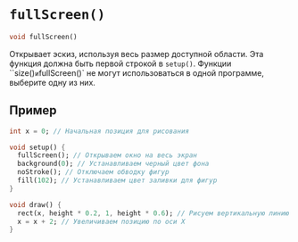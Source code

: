 # `fullScreen()`

```dart
void fullScreen()
```

Открывает эскиз, используя весь размер доступной области.
Эта функция должна быть первой строкой в `setup()`. Функции ``size()` и `fullScreen()`
не могут использоваться в одной программе, выберите одну из них.

## Пример

```dart
int x = 0; // Начальная позиция для рисования

void setup() {
  fullScreen(); // Открываем окно на весь экран
  background(0); // Устанавливаем черный цвет фона
  noStroke(); // Отключаем обводку фигур
  fill(102); // Устанавливаем цвет заливки для фигур
}

void draw() {
  rect(x, height * 0.2, 1, height * 0.6); // Рисуем вертикальную линию
  x = x + 2; // Увеличиваем позицию по оси X
}
```
